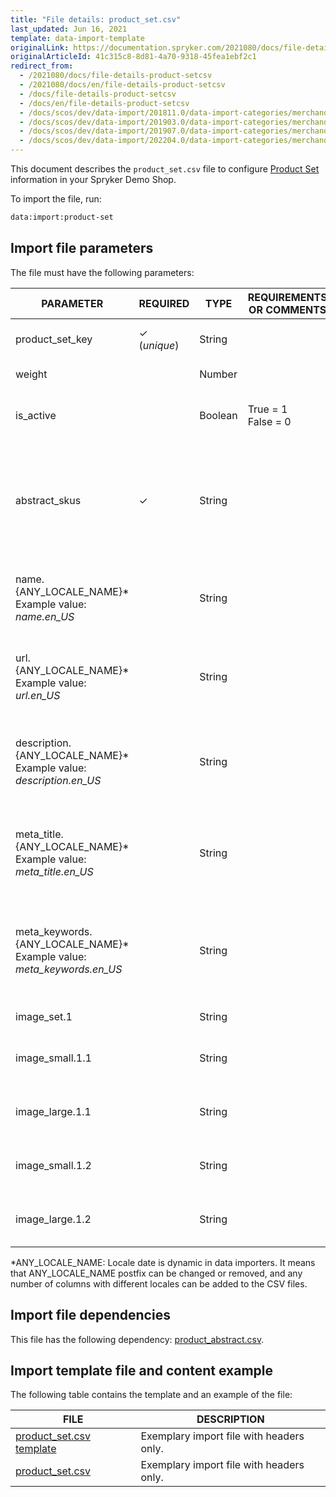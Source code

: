 ```yaml
---
title: "File details: product_set.csv"
last_updated: Jun 16, 2021
template: data-import-template
originalLink: https://documentation.spryker.com/2021080/docs/file-details-product-setcsv
originalArticleId: 41c315c8-8d81-4a70-9318-45fea1ebf2c1
redirect_from:
  - /2021080/docs/file-details-product-setcsv
  - /2021080/docs/en/file-details-product-setcsv
  - /docs/file-details-product-setcsv
  - /docs/en/file-details-product-setcsv
  - /docs/scos/dev/data-import/201811.0/data-import-categories/merchandising-setup/product-merchandising/file-details-product-set.csv.html
  - /docs/scos/dev/data-import/201903.0/data-import-categories/merchandising-setup/product-merchandising/file-details-product-set.csv.html
  - /docs/scos/dev/data-import/201907.0/data-import-categories/merchandising-setup/product-merchandising/file-details-product-set.csv.html
  - /docs/scos/dev/data-import/202204.0/data-import-categories/merchandising-setup/product-merchandising/file-details-product-set.csv.html
---
```


This document describes the `product_set.csv` file to configure [Product Set](/docs/pbc/all/content-management-system/{{page.version}}/product-sets-feature-overview.html) information in your Spryker Demo Shop.

To import the file, run:

```bash
data:import:product-set
```

## Import file parameters

The file must have the following parameters:

| PARAMETER | REQUIRED | TYPE | REQUIREMENTS OR COMMENTS | DESCRIPTION |
| --- | --- | --- | --- | --- |
| product_set_key | &check; (*unique*) | String |  | Key identifier of the product set. |
| weight |  | Number |  | Weight of the product set. |
| is_active |  | Boolean |True = 1<br>False = 0 | Indicates if the product set is active or not. |
| abstract_skus | &check; | String |  | String containing SKUs of the abstract products, separate by comas, which are part of the product set. |
| name.{ANY_LOCALE_NAME}*<br>Example value: *name.en_US* |  | String |  |Name of the product set, translated in the specified locale (US for our example).  |
| url.{ANY_LOCALE_NAME}*<br>Example value: *url.en_US* |  | String |  | URL of the product set, used in the specified locale (US for our example). |
| description.{ANY_LOCALE_NAME}*<br>Example value: *description.en_US* |  | String |  | Description of the product set, translated in the specified locale (US for our example). |
| meta_title.{ANY_LOCALE_NAME}*<br>Example value: *meta_title.en_US* |  | String |  |Meta data title of the product set, translated in the specified locale (US for our example).  |
| meta_keywords.{ANY_LOCALE_NAME}*<br>Example value: *meta_keywords.en_US*  |  | String |  | Meta data keywords of the product set, translated in the specified locale (US for our example).|
| image_set.1 |  | String |  | Image of the product set. |
| image_small.1.1 |  | String |  | Small image of the first product of the product set. |
| image_large.1.1 |  | String |  | Large image of the first product of the product set. |
| image_small.1.2 |  | String |  | Small image of the second product of the product set.  |
| image_large.1.2 |  | String |  | Large image of the second product of the product set. |

*ANY_LOCALE_NAME: Locale date is dynamic in data importers. It means that ANY_LOCALE_NAME postfix can be changed or removed, and any number of columns with different locales can be added to the CSV files.

## Import file dependencies

This file has the following dependency: [product_abstract.csv](/docs/pbc/all/product-information-management/{{page.version}}/import-and-export-data/products-data-import/file-details-product-abstract.csv.html).

## Import template file and content example

The following table contains the template and an example of the file:

| FILE | DESCRIPTION |
| --- | --- |
| [product_set.csv template](https://spryker.s3.eu-central-1.amazonaws.com/docs/Developer+Guide/Back-End/Data+Manipulation/Data+Ingestion/Data+Import/Data+Import+Categories/Merchandising+Setup/Product+Merchandising/Template+product_set.csv) | Exemplary import file with headers only. |
| [product_set.csv](https://spryker.s3.eu-central-1.amazonaws.com/docs/Developer+Guide/Back-End/Data+Manipulation/Data+Ingestion/Data+Import/Data+Import+Categories/Merchandising+Setup/Product+Merchandising/product_set.csv) | Exemplary import file with headers only. |
